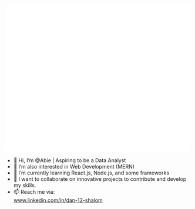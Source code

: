 <div align="center">
	<br>
		<img src="header.svg" width="800" height="400">
	</a>
	<br>
</div>


- 👋 Hi, I’m @Abie | Aspiring to be a Data Analyst
- 👀 I’m also interested in Web Development (MERN)
- 🌱 I’m currently learning React.js, Node.js, and some frameworks 
- 💞️ I want to collaborate on innovative projects to contribute and develop my skills.
- 📫 Reach me via: <br>
  www.linkedin.com/in/dan-12-shalom <br>



<!---
Abie2023/Abie2023 is a ✨ unique ✨ repository because its `README.md` (this file) appears on your GitHub profile.
You can click the Preview link to take a look at your changes.
--->
